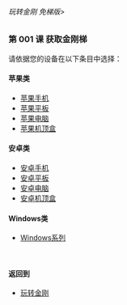 ###### 玩转金刚 免梯版>


### 第 001 课 获取金刚梯

请依据您的设备在以下条目中选择：

#### 苹果类
- [苹果手机](https://github.com/a2zitpro/web/blob/master/LadderFree/GetLadder/Apple/iPhone.md)
- [苹果平板](https://github.com/a2zitpro/web/blob/master/LadderFree/GetLadder/Apple/iPad.md)
- [苹果电脑](https://github.com/a2zitpro/web/blob/master/LadderFree/GetLadder/Apple/MacOS.md)
- [苹果机顶盒](https://github.com/a2zitpro/web/blob/master/LadderFree/GetLadder/Apple/TVBox.md)

#### 安卓类

- [安卓手机]()
- [安卓平板]()
- [安卓电脑]()
- [安卓机顶盒]()

#### Windows类

- [Windows系列]()
<br>

#### 返回到
- [玩转金刚](https://github.com/a2zitpro/web/blob/master/LadderFree/main.md)
